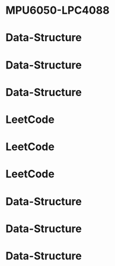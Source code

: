 # MPU6050-LPC4088
# Data-Structure
# Data-Structure
# Data-Structure
# LeetCode
# LeetCode
# LeetCode
# Data-Structure
# Data-Structure
# Data-Structure
